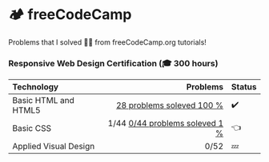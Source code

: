 # 🏕️ freeCodeCamp
Problems that I solved 👨‍💻 from freeCodeCamp.org tutorials! 


### Responsive Web Design Certification (:mortar_board: 300 hours)

| Technology | Problems | Status |
|    :---      |     ---:     |     :---      |
| Basic HTML and HTML5    |  [28 problems soleved 100 %](https://vvpetkov.github.io/freeCodeCamp/Basic%20HTML%20and%20HTML5/index.html)    |  :heavy_check_mark: |
| Basic CSS    | 1/44   [0/44 problems soleved 1 %](https://vvpetkov.github.io/freeCodeCamp/Basic%20HTML%20and%20HTML5/index.html)     | :point_left:     |
|Applied Visual Design| 0/52 |:zzz:      |   














[comment]: <> (Technology)
[comment]: <> ("science of craft", from Greek τέχνη, techne, "art, skill, cunning of hand"; and -λογία, -logia) 
[comment]: <> (is the sum of techniques, skills, methods, and processes used in the production of goods or services or in the accomplishment of objectives, such as scientific investigation.)

[comment]: <> (This is a comment, it will not be included)
[comment]: <> (in  the output file unless you use it in)
[comment]: <> (a reference style link.)
[//]: <> (This is also a comment.)
[//]: # (This may be the most platform independent comment)

[comment]: <> (:heavy_check_mark:)
[comment]: <> (:zzz:)
[comment]: <> (👨‍💻)
[comment]: <> (:point_left:)
[comment]: <> (:moyai:)
[comment]: <> (:mortar_board:)
[comment]: <> (:x:)
[comment]: <> (:high_brightness:)
[comment]: <> (:gear:)
[comment]: <> (:octocat:)
[comment]: <> (:factory:)
